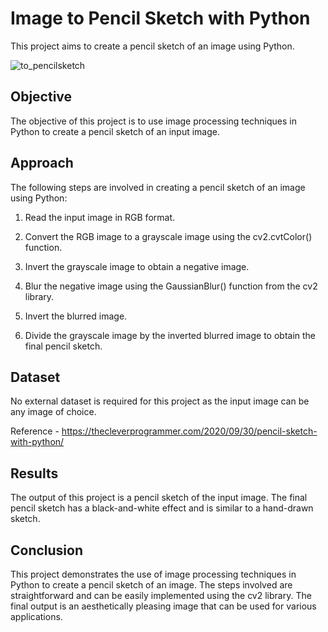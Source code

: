 # Image to Pencil Sketch with Python

This project aims to create a pencil sketch of an image using Python.

![to_pencilsketch](https://github.com/ramyamanasa/LGMVIP-DataScience/assets/102914844/e1b3a9eb-0362-42c5-b624-628e90b21897)


## Objective
The objective of this project is to use image processing techniques in Python to create a pencil sketch of an input image.

## Approach
The following steps are involved in creating a pencil sketch of an image using Python:

1. Read the input image in RGB format.

2. Convert the RGB image to a grayscale image using the cv2.cvtColor() function.

3. Invert the grayscale image to obtain a negative image.

4. Blur the negative image using the GaussianBlur() function from the cv2 library.

5. Invert the blurred image.

6. Divide the grayscale image by the inverted blurred image to obtain the final pencil sketch.


## Dataset
No external dataset is required for this project as the input image can be any image of choice.

Reference - https://thecleverprogrammer.com/2020/09/30/pencil-sketch-with-python/

## Results
The output of this project is a pencil sketch of the input image. The final pencil sketch has a black-and-white effect and is similar to a hand-drawn sketch.

## Conclusion
This project demonstrates the use of image processing techniques in Python to create a pencil sketch of an image. The steps involved are straightforward and can be easily implemented using the cv2 library. The final output is an aesthetically pleasing image that can be used for various applications.
